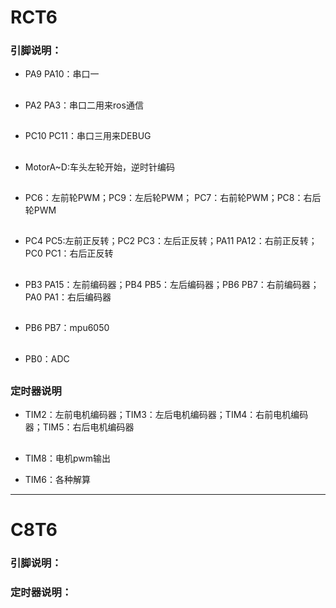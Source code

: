 # RCT6

### 引脚说明：

* PA9 PA10：串口一
##

* PA2 PA3：串口二用来ros通信
##
* PC10 PC11：串口三用来DEBUG
##

* MotorA~D:车头左轮开始，逆时针编码
##

* PC6：左前轮PWM；PC9：左后轮PWM； PC7：右前轮PWM；PC8：右后轮PWM   
##

* PC4 PC5:左前正反转；PC2 PC3：左后正反转；PA11 PA12：右前正反转；PC0 PC1：右后正反转  
##

* PB3 PA15：左前编码器；PB4 PB5：左后编码器；PB6 PB7：右前编码器；PA0 PA1：右后编码器
##

* PB6 PB7：mpu6050
##

* PB0：ADC
##

### 定时器说明

* TIM2：左前电机编码器；TIM3：左后电机编码器；TIM4：右前电机编码器；TIM5：右后电机编码器
##
* TIM8：电机pwm输出

* TIM6：各种解算

***

# C8T6

### 引脚说明：

### 定时器说明：


